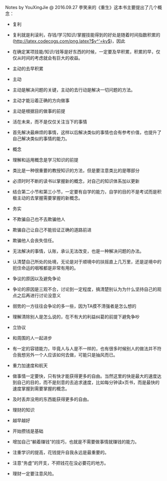 Notes by YouXingJie @ 2016.09.27
李笑来的《重生》这本书主要提出了几个概念：

- 复利
 - 复利就是利滚利，存钱/学习知识/掌握技能得到的好处是随着时间指数积累的(http://latex.codecogs.com/png.latex?$y^'=ky$)，因此
 - 在确定某项技能/知识/钱等是好东西的时候，一定要及早积累，积累的早，仅仅从时间的考虑就会有巨大的收益。
 - 主动的去早积累

- 主动
 - 主动是解决问题的关键，主动的去行动是解决一切问题的方法。
 - 主动才能沿着正确的方向做事
 - 主动是根据目的做事的前提
 - 活在未来，而不是仅仅关注当下的事情
 - 首先解决最麻烦的事情，这样以后解决类似的事情也会有参考价值，也提升了自己解决类似的事情的能力。

- 概念
 - 理解和运用概念是学习知识的前提
 - 类比是一种很重要的教授知识的方法，但是要注意类比的是哪部分
 - 必须时时不断的读书以掌握新的概念，对自己的知识体系加以更新
 - 结合第二小节和第三小节，一定要有自学的能力，自学的目的不是考试而是积极主动的去掌握需要掌握的新概念。

- 务实
 - 不欺骗自己也不去欺骗他人
 - 欺骗自己让自己不能验证正确的道路前进
 - 欺骗他人会丧失信任。
 - 无法解决的事情，认账，承认无法改变，也是一种解决问题的办法。
 - 认清楚自己所处的处境，无论是对于顺境中的扶摇直上几万里，还是逆境中的扼住命运的咽喉都是非常有用的。

- 争议的原因以及避免争论
 - 争论的原因是三观不合，讨论到一定程度，搞清楚别认为为什么坚持自己的观点之后再进行讨论没意义
 - 弱势的一方往往会争论的多一些，因为TA摸不清强者是怎么想的
 - 理解清除别人是怎么说的，在不有大的利益纠葛的前提下避免争吵
 - 立协议
 - 和周围的人一起进步
 - 有一定的容错能力，毕竟人与人是不一样的，也有很多时候别人的做法并不符合我想另外一个人应该如何去做，可能只是抽风而已。

- 重力加速度和航天
 - 做事情一定要快，只有快才能获得更多的自由。当然这里的快是最大的速度达到自己的目的，而不是刻意的去追求速度，比如每分钟读x页书，而是最快的速度掌握到需要掌握的概念。
 - 及时丢弃没用的东西能获得更多的自由。

- 理财的知识
 - 越早越好
 - 开始攒钱是基础
 - 增加自己“躺着赚钱”的技巧，也就是不需要做事情就赚钱的能力。
 - 注重学识的提高，花钱提升自我永远是最重要的。
 - 注意“务虚”的开支，不把钱花在没必要花的地方。
 - 理财一定要注意风险。


